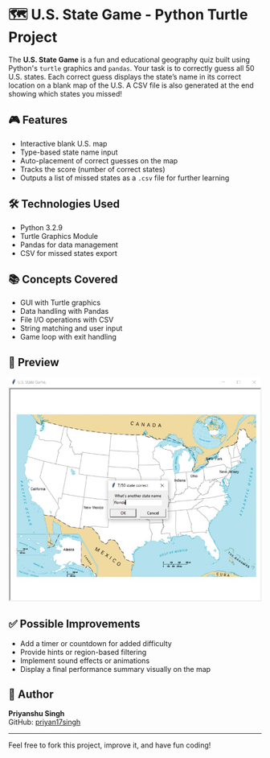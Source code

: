 # 🗺️ U.S. State Game - Python Turtle Project

The **U.S. State Game** is a fun and educational geography quiz built using Python's `turtle` graphics and `pandas`. Your task is to correctly guess all 50 U.S. states. Each correct guess displays the state’s name in its correct location on a blank map of the U.S. A CSV file is also generated at the end showing which states you missed!

## 🎮 Features

- Interactive blank U.S. map
- Type-based state name input
- Auto-placement of correct guesses on the map
- Tracks the score (number of correct states)
- Outputs a list of missed states as a `.csv` file for further learning

## 🛠️ Technologies Used

- Python 3.2.9
- Turtle Graphics Module
- Pandas for data management
- CSV for missed states export

## 📚 Concepts Covered

- GUI with Turtle graphics
- Data handling with Pandas
- File I/O operations with CSV
- String matching and user input
- Game loop with exit handling

## 📸 Preview

![U.S. State Game Preview](us-state-game.jpg)

## ✅ Possible Improvements

- Add a timer or countdown for added difficulty
- Provide hints or region-based filtering
- Implement sound effects or animations
- Display a final performance summary visually on the map

## 👤 Author

**Priyanshu Singh**  
GitHub: [priyan17singh](https://github.com/priyan17singh)

---

Feel free to fork this project, improve it, and have fun coding!
